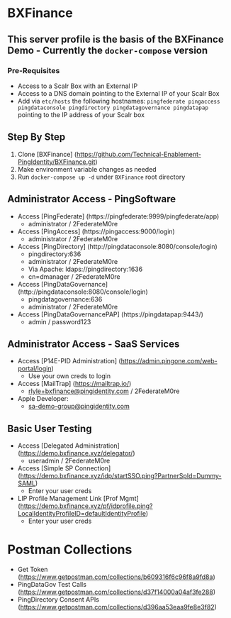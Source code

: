 # BXFinance
## This server profile is the basis of the BXFinance Demo - Currently the `docker-compose` version

### Pre-Requisites

* Access to a Scalr Box with an External IP
* Access to a DNS domain pointing to the External IP of your Scalr Box
* Add via `etc/hosts` the following hostnames: `pingfederate pingaccess pingdataconsole pingdirectory pingdatagovernance pingdatapap` pointing to the IP address of your Scalr box

## Step By Step

1. Clone [BXFinance] (https://github.com/Technical-Enablement-PingIdentity/BXFinance.git)
2. Make environment variable changes as needed
3. Run `docker-compose up -d` under `BXFinance` root directory

## Administrator Access - PingSoftware

* Access [PingFederate] (https://pingfederate:9999/pingfederate/app)
  - administrator / 2FederateM0re
* Access [PingAccess] (https://pingaccess:9000/login)
  - administrator / 2FederateM0re
* Access [PingDirectory] (http://pingdataconsole:8080/console/login)
  - pingdirectory:636
  - administrator / 2FederateM0re
  - Via Apache: ldaps://pingdirectory:1636
  - cn=dmanager / 2FederateM0re
* Access [PingDataGovernance] (http://pingdataconsole:8080/console/login)
  - pingdatagovernance:636
  - administrator / 2FederateM0re
* Access [PingDataGovernancePAP] (https://pingdatapap:9443/)
  - admin / password123

## Administrator Access - SaaS Services
* Access [P14E-PID Administration] (https://admin.pingone.com/web-portal/login)
  - Use your own creds to login
* Access [MailTrap] (https://mailtrap.io/)
  - rlyle+bxfinance@pingidentity.com / 2FederateM0re
* Apple Developer: 
  - sa-demo-group@pingidentity.com
  

## Basic User Testing 
* Access [Delegated Administration] (https://demo.bxfinance.xyz/delegator/)
  - useradmin / 2FederateM0re
* Access [Simple SP Connection] (https://demo.bxfinance.xyz/idp/startSSO.ping?PartnerSpId=Dummy-SAML)
  - Enter your user creds
* LIP Profile Management Link [Prof Mgmt] (https://demo.bxfinance.xyz/pf/idprofile.ping?LocalIdentityProfileID=defaultIdentityProfile)
  - Enter your user creds

# Postman Collections
* Get Token (https://www.getpostman.com/collections/b609316f6c96f8a9fd8a)
* PingDataGov Test Calls (https://www.getpostman.com/collections/d37f14000a04af3fe288)
* PingDirectory Consent APIs (https://www.getpostman.com/collections/d396aa53eaa9fe8e3f82)




  



